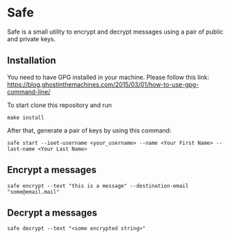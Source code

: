 # Safe
Safe is a small utility to encrypt and decrypt messages using a pair of public and private keys.

## Installation
You need to have GPG installed in your machine. Please follow this link: https://blog.ghostinthemachines.com/2015/03/01/how-to-use-gpg-command-line/


To start clone this repository and run
```
make install
```

After that, generate a pair of keys by using this command:
```
safe start --ioet-username <your_username> --name <Your First Name> --last-name <Your Last Name> 
```

## Encrypt a messages
```
safe encrypt --text "this is a message" --destination-email "some@email.mail"
```

## Decrypt a messages
```
safe decrypt --text "<some encrypted string>"
```